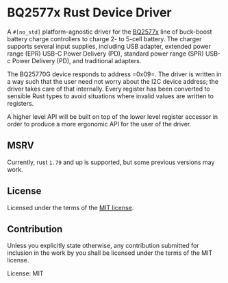 # BQ2577x Rust Device Driver

A `#[no_std]` platform-agnostic driver for the
[BQ2577x](https://www.ti.com/lit/gpn/bq25770g) line of buck-boost
battery charge controllers to charge 2- to 5-cell battery. The charger
supports several input supplies, including USB adapter, extended power
range (EPR) USB-C Power Delivery (PD), standard power range (SPR)
USB-c Power Delivery (PD), and traditional adapters.

The BQ25770G device responds to address =0x09=. The driver is written
in a way such that the user need not worry about the I2C device
address; the driver takes care of that internally. Every register has
been converted to sensible Rust types to avoid situations where
invalid values are written to registers.

A higher level API will be built on top of the lower level register
accessor in order to produce a more ergonomic API for the user of the
driver.

## MSRV

Currently, rust `1.79` and up is supported, but some previous versions
may work.

## License

Licensed under the terms of the [MIT license](http://opensource.org/licenses/MIT).

## Contribution

Unless you explicitly state otherwise, any contribution submitted for
inclusion in the work by you shall be licensed under the terms of the
MIT license.

License: MIT

